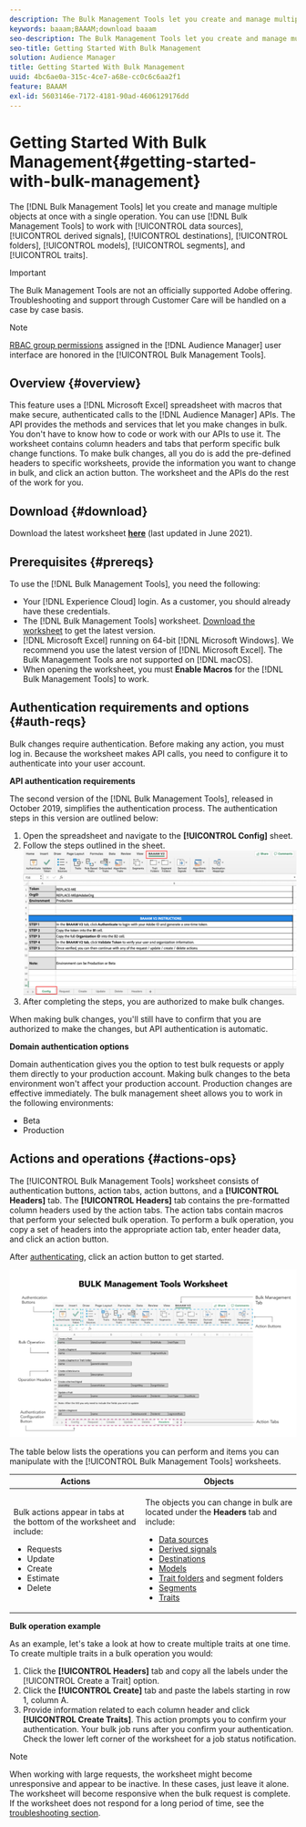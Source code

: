 ```yaml
---
description: The Bulk Management Tools let you create and manage multiple objects at once with single operation. You can use Bulk Management Tools to work with data sources, derived signals, destinations, folders, segments, and traits.
keywords: baaam;BAAAM;download baaam
seo-description: The Bulk Management Tools let you create and manage multiple objects at once with single operation. You can use Bulk Management Tools to work with data sources, derived signals, destinations, folders, segments, and traits.
seo-title: Getting Started With Bulk Management
solution: Audience Manager
title: Getting Started With Bulk Management
uuid: 4bc6ae0a-315c-4ce7-a68e-cc0c6c6aa2f1
feature: BAAAM
exl-id: 5603146e-7172-4181-90ad-4606129176dd
---
```


# Getting Started With Bulk Management{#getting-started-with-bulk-management}

The [!DNL Bulk Management Tools] let you create and manage multiple objects at once with a single operation. You can use [!DNL Bulk Management Tools] to work with [!UICONTROL data sources], [!UICONTROL derived signals], [!UICONTROL destinations], [!UICONTROL folders], [!UICONTROL models], [!UICONTROL segments], and [!UICONTROL traits].

>[!IMPORTANT]
>
>The Bulk Management Tools are not an officially supported Adobe offering. Troubleshooting and support through Customer Care will be handled on a case by case basis.

<!-- 

c_bulk_start.xml

 -->

>[!NOTE]
>
>[RBAC group permissions](../../features/administration/administration-overview.md) assigned in the [!DNL Audience Manager] user interface are honored in the [!UICONTROL Bulk Management Tools].

## Overview {#overview}

This feature uses a [!DNL Microsoft Excel] spreadsheet with macros that make secure, authenticated calls to the [!DNL Audience Manager] APIs. The API provides the methods and services that let you make changes in bulk. You don't have to know how to code or work with our APIs to use it. The worksheet contains column headers and tabs that perform specific bulk change functions. To make bulk changes, all you do is add the pre-defined headers to specific worksheets, provide the information you want to change in bulk, and click an action button. The worksheet and the APIs do the rest of the work for you.

## Download {#download}

Download the latest worksheet **[here](assets/BAAAM_V2_20210609.xlsm)** (last updated in June 2021). 

## Prerequisites {#prereqs}

To use the [!DNL Bulk Management Tools], you need the following:

* Your [!DNL Experience Cloud] login. As a customer, you should already have these credentials.
* The [!DNL Bulk Management Tools] worksheet. [Download the worksheet](assets/BAAAM_V2_20210609.xlsm) to get the latest version.
* [!DNL Microsoft Excel] running on 64-bit [!DNL Microsoft Windows]. We recommend you use the latest version of [!DNL Microsoft Excel]. The Bulk Management Tools are not supported on [!DNL macOS].
* When opening the worksheet, you must **Enable Macros** for the [!DNL Bulk Management Tools] to work.  

## Authentication requirements and options {#auth-reqs}

Bulk changes require authentication. Before making any action, you must log in. Because the worksheet makes API calls, you need to configure it to authenticate into your user account.

**API authentication requirements**

The second version of the [!DNL Bulk Management Tools], released in October 2019, simplifies the authentication process. The authentication steps in this version are outlined below:

1. Open the spreadsheet and navigate to the **[!UICONTROL Config]** sheet.  
2. Follow the steps outlined in the sheet.
  ![](assets/baaam-authentication.png)
3. After completing the steps, you are authorized to make bulk changes.

When making bulk changes, you'll still have to confirm that you are authorized to make the changes, but API authentication is automatic.

**Domain authentication options**

Domain authentication gives you the option to test bulk requests or apply them directly to your production account. Making bulk changes to the beta environment won't affect your production account. Production changes are effective immediately. The bulk management sheet allows you to work in the following environments:

* Beta
* Production

## Actions and operations {#actions-ops}

The [!UICONTROL Bulk Management Tools] worksheet consists of authentication buttons, action tabs, action buttons, and a **[!UICONTROL Headers]** tab. The **[!UICONTROL Headers]** tab contains the pre-formatted column headers used by the action tabs. The action tabs contain macros that perform your selected bulk operation. To perform a bulk operation, you copy a set of headers into the appropriate action tab, enter header data, and click an action button.

After [authenticating](#auth-reqs), click an action button to get started.

![](assets/baaam-worksheet.png)

The table below lists the operations you can perform and items you can manipulate with the [!UICONTROL Bulk Management Tools] worksheets.

<table id="table_B9B3E09B692E42BAA52FB32C18B00709"> 
 <thead> 
  <tr> 
   <th colname="col1" class="entry"> Actions </th> 
   <th colname="col2" class="entry"> Objects </th> 
  </tr> 
 </thead>
 <tbody> 
  <tr> 
   <td colname="col1"> <p>Bulk actions appear in tabs at the bottom of the worksheet and include: </p> <p> 
     <ul id="ul_49F46B9E00C045D29E40258EB7BDCFBB"> 
      <li id="li_193C41EA19EF4D738FBA037D2BF9B05C">Requests </li> 
      <li id="li_5BE2E13D839F4958AAA5C01B7EFC5096">Update </li> 
      <li id="li_4CCCC739795945DF8C89787F9A67EB88">Create </li> 
      <li id="li_C7D36D2BDF0448CEAF3A5EABE41038E8">Estimate </li> 
      <li id="li_07A3E94326124A3092362D9896EB7732">Delete </li> 
     </ul> </p> </td> 
   <td colname="col2"> <p>The objects you can change in bulk are located under the <b><span class="uicontrol"> Headers</span></b> tab and include: </p> <p> 
     <ul id="ul_A7A96F2B1B63430B9A1E1184AC5FA8F2"> 
      <li id="li_E3D9E2E190B04BE685337AC6140C371C"> <a href="../../features/datasources-list-and-settings.md#data-sources-list-and-settings"> Data sources</a> </li> 
      <li id="li_B645385E40684FA28770913EAF18CB2C"> <a href="../../features/derived-signals.md"> Derived signals</a> </li> 
      <li id="li_9059F8C4A41A410899BDEFC76D3F5949"> <a href="../../features/destinations/destinations.md"> Destinations</a> </li> 
      <li> <a href="../../features/algorithmic-models/understanding-models.md"> Models</a> </li> 
      <li id="li_BB5A445150754E53AA38C78461326932"> <a href="../../features/traits/trait-storage.md#trait-storage"> Trait folders</a> and segment folders </li> 
      <li id="li_7A27DBF64E0945CF8AE8C96E8C6EDA09"> <a href="../../features/segments/segments-purpose.md"> Segments</a> </li> 
      <li id="li_A4640A34930040DEA8555EAF0AE2A702"> <a href="../../features/traits/trait-details-page.md"> Traits</a> </li> 
     </ul> </p> </td> 
  </tr> 
 </tbody> 
</table>

**Bulk operation example**

As an example, let's take a look at how to create multiple traits at one time. To create multiple traits in a bulk operation you would:

1. Click the **[!UICONTROL Headers]** tab and copy all the labels under the [!UICONTROL Create a Trait] option. 
2. Click the **[!UICONTROL Create]** tab and paste the labels starting in row 1, column A. 
3. Provide information related to each column header and click **[!UICONTROL Create Traits]**. This action prompts you to confirm your authentication. Your bulk job runs after you confirm your authentication. Check the lower left corner of the worksheet for a job status notification.


>[!NOTE]
>
>When working with large requests, the worksheet might become unresponsive and appear to be inactive. In these cases, just leave it alone. The worksheet will become responsive when the bulk request is complete. If the worksheet does not respond for a long period of time, see the [troubleshooting section](../../reference/bulk-management-tools/bulk-troubleshooting.md).
